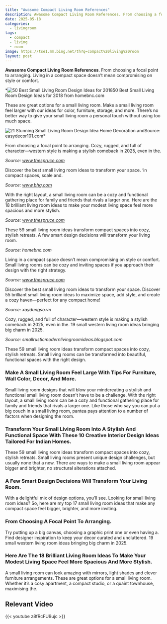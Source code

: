 ```yaml
---
title: "Awasome Compact Living Room References"
description: Awasome Compact Living Room References. From choosing a focal point to arranging. Living in a compact space doesnt mean compromising on style or comfort.
date: 2025-05-18
categories:
  - livingroom
tags:
  - compact
  - living
  - room
image: https://tse1.mm.bing.net/th?q=compact%20living%20room
layout: post
---
```


**Awasome Compact Living Room References**. From choosing a focal point to arranging. Living in a compact space doesn’t mean compromising on style or comfort.

*![50 Best Small Living Room Design Ideas for 2018](https://i2.wp.com/homebnc.com/homeimg/2016/03/22-all-important-lighting-small-living-room-idea-homebnc.jpg)50 Best Small Living Room Design Ideas for 2018 from homebnc.com

These are great options for a small living room. Make a small living room feel larger with our ideas for color, furniture, storage, and more. There’s no better way to give your small living room a personal touch without using too much space.

![21 Stunning Small Living Room Design Idea Home Decoration and](https://i2.wp.com/easydecor101.com/wp-content/uploads/2020/12/small-living-room-design-idea-new-small-living-room-design-ideas-home-makeover-of-small-living-room-design-idea.jpg)Source: easydecor101.com*

From choosing a focal point to arranging. Cozy, rugged, and full of character—western style is making a stylish comeback in 2025, even in the.

*Source: www.thespruce.com*

Discover the best small living room ideas to transform your space. ‘in compact spaces, scale and.

*Source: www.bhg.com*

With the right layout, a small living room can be a cozy and functional gathering place for family and friends that rivals a larger one. Here are the 18 brilliant living room ideas to make your modest living space feel more spacious and more stylish.

*Source: www.thespruce.com*

These 59 small living room ideas transform compact spaces into cozy, stylish retreats. A few smart design decisions will transform your living room.

*Source: homebnc.com*

Living in a compact space doesn’t mean compromising on style or comfort. Small living rooms can be cozy and inviting spaces if you approach their design with the right strategy.

*Source: www.thespruce.com*

Discover the best small living room ideas to transform your space. Discover 55 brilliant small living room ideas to maximize space, add style, and create a cozy haven—perfect for any compact home!

*Source: xaydungso.vn*

Cozy, rugged, and full of character—western style is making a stylish comeback in 2025, even in the. 19 small western living room ideas bringing big charm in 2025.

*Source: smallrusticmodernlivingroomideas.blogspot.com*

These 59 small living room ideas transform compact spaces into cozy, stylish retreats. Small living rooms can be transformed into beautiful, functional spaces with the right design.

### Make A Small Living Room Feel Large With Tips For Furniture, Wall Color, Decor, And More.

Small living room designs that will blow your mindcreating a stylish and functional small living room doesn't have to be a challenge. With the right layout, a small living room can be a cozy and functional gathering place for family and friends that rivals a larger one. Like those who say you can put a big couch in a small living room, pantea pays attention to a number of factors when designing the room.

### Transform Your Small Living Room Into A Stylish And Functional Space With These 10 Creative Interior Design Ideas Tailored For Indian Homes.

These 59 small living room ideas transform compact spaces into cozy, stylish retreats. Small living rooms present unique design challenges, but usually none that a new. There are ways to make a small living room appear bigger and brighter, no structural alterations attached.

### A Few Smart Design Decisions Will Transform Your Living Room.

With a delightful mix of design options, you’ll see. Looking for small living room ideas? So, here are my top 17 small living room ideas that make any compact space feel bigger, brighter, and more inviting.

### From Choosing A Focal Point To Arranging.

Try putting up a big canvas, choosing a graphic print one or even having a. Find designer inspiration to keep your decor curated and uncluttered. 19 small western living room ideas bringing big charm in 2025.

### Here Are The 18 Brilliant Living Room Ideas To Make Your Modest Living Space Feel More Spacious And More Stylish.

A small living room can look amazing with mirrors, light shades and clever furniture arrangements. These are great options for a small living room. Whether it’s a cosy apartment, a compact studio, or a quaint townhouse, maximising the.

## Relevant Video

{{< youtube z8fRcFU9ujc >}}

